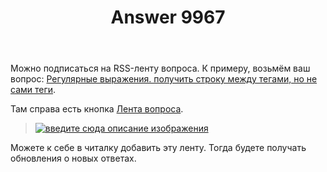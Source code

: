﻿---
title: "Answer 9967"
se.owner.user_id: 15479
se.owner.display_name: "Suvitruf - Andrei Apanasik"
se.owner.link: "https://ru.meta.stackoverflow.com/users/15479/suvitruf-andrei-apanasik"
se.answer_id: 9967
se.question_id: 9966
se.post_type: answer
se.score: 10
se.is_accepted: True
---
<p>Можно подписаться на RSS-ленту вопроса. К примеру, возьмём ваш вопрос: <a href="https://ru.stackoverflow.com/q/1063504/15479">Регулярные выражения. получить строку между тегами, но не сами теги</a>.</p>

<p>Там справа есть кнопка <a href="https://ru.stackoverflow.com/feeds/question/1063504">Лента вопроса</a>.</p>

<blockquote>
  <p><a href="https://i.stack.imgur.com/M1Lhf.png" rel="nofollow noreferrer"><img src="https://i.stack.imgur.com/M1Lhf.png" alt="введите сюда описание изображения"></a></p>
</blockquote>

<p>Можете к себе в читалку добавить эту ленту. Тогда будете получать обновления о новых ответах.</p>
